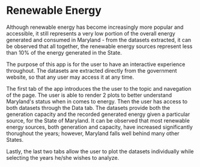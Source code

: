 # Renewable Energy

Although renewable energy has become increasingly more popular and accessible, it still represents a very low portion of the overall energy generated and consumed in Maryland - from the datasets extracted, it can be observed that all together, the renewable energy sources represent less than 10% of the energy generated in the State.


The purpose of this app is for the user to have an interactive experience throughout. The datasets are extracted directly from the government website, so that any user may access it at any time. 

The first tab of the app introduces the the user to the topic and navegation of the page. The user is able to render 2 plots to better understand Maryland's status when in comes to energy. Then the user has access to both datasets through the Data tab. The datasets provide both the generation capacity and the recorded generated energy given a particular source, for the State of Maryland. It can be observed that most renewable energy sources, both generation and capacity, have increased significantly thorughout the years; however, Maryland falls well behind many other States.

Lastly, the last two tabs allow the user to plot the datasets individually while selecting the years he/she wishes to analyze.




